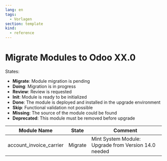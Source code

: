 ```yaml
---
lang: en
tags:
  - Vorlagen
section: template
kind:
  - reference
---
```

# Migrate Modules to Odoo XX.0

States:

* **Migrate**: Module migration is pending
* **Doing**: Migration is in progress
* **Review**: Review is requested
* **Init**: Module is ready to be initialized
* **Done**: The module is deployed and installed in the upgrade environment
* **Skip**: Functional validation not possible
* **Missing**: The source of the module could be found
* **Deprecated**: This module must be removed before upgrade

| Module Name             | State   | Comment                                              |
| ----------------------- | ------- | ---------------------------------------------------- |
| account_invoice_carrier | Migrate | Mint System Module: Upgrade from Version 14.0 needed |
